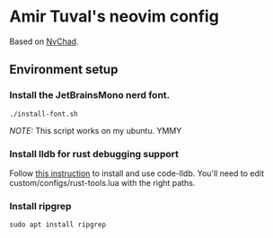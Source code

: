 # Amir Tuval's neovim config

Based on [NvChad](https://nvchad.com/).

## Environment setup

### Install the JetBrainsMono nerd font.

```
./install-font.sh
```

*NOTE:* This script works on my ubuntu. YMMY

### Install lldb for rust debugging support

Follow [this instruction](https://github.com/simrat39/rust-tools.nvim/wiki/Debugging#codelldb-a-better-debugging-experience) to install and use code-lldb.
You'll need to edit custom/configs/rust-tools.lua with the right paths.

### Install ripgrep

```
sudo apt install ripgrep
```
